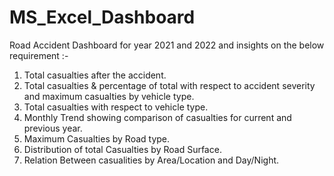 # MS_Excel_Dashboard
Road Accident Dashboard for year 2021 and 2022 and insights on the below requirement :-

1.  Total casualties after the accident.
2.  Total casualties & percentage of total with respect to accident severity and maximum casualties by vehicle type. 
3. Total casualties with respect to vehicle  type.
4. Monthly Trend showing comparison of casualties for current and previous year.
5. Maximum Casualties by Road type.
6. Distribution of total Casualties by Road Surface.
7. Relation Between casualities by Area/Location and Day/Night.
